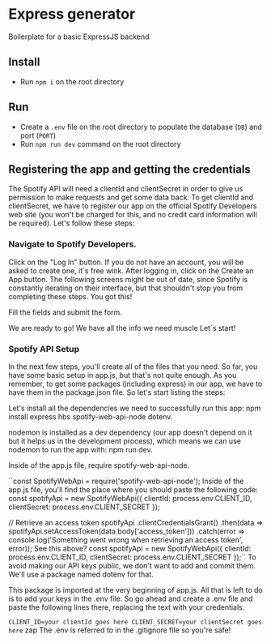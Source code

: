 # Express generator

Boilerplate for a basic ExpressJS backend

## Install

- Run `npm i` on the root directory

## Run

- Create a `.env` file on the root directory to populate the database (`DB`) and port (`PORT`)
- Run `npm run dev` command on the root directory

## Registering the app and getting the credentials
The Spotify API will need a clientId and clientSecret in order to give us permission to make requests and get some data back. To get clientId and clientSecret, we have to register our app on the official Spotify Developers web site (you won't be charged for this, and no credit card information will be required). Let's follow these steps:

### Navigate to Spotify Developers.
Click on the "Log In" button. If you do not have an account, you will be asked to create one, it´s free wink.
After logging in, click on the Create an App button.
The following screens might be out of date, since Spotify is constantly iterating on their interface, but that shouldn't stop you from completing these steps. You got this!

Fill the fields and submit the form.


We are ready to go! We have all the info we need muscle Let´s start!


### Spotify API Setup
In the next few steps, you'll create all of the files that you need. So far, you have some basic setup in app.js, but that's not quite enough. As you remember, to get some packages (including express) in our app, we have to have them in the package.json file. So let's start listing the steps:

Let's install all the dependencies we need to successfully run this app: npm install express hbs spotify-web-api-node dotenv.

nodemon is installed as a dev dependency (our app doesn't depend on it but it helps us in the development process), which means we can use nodemon to run the app with: npm run dev.

Inside of the app.js file, require spotify-web-api-node.

``const SpotifyWebApi = require('spotify-web-api-node');
Inside of the app.js file, you'll find the place where you should paste the following code:
const spotifyApi = new SpotifyWebApi({
  clientId: process.env.CLIENT_ID,
  clientSecret: process.env.CLIENT_SECRET
});

// Retrieve an access token
spotifyApi
  .clientCredentialsGrant()
  .then(data => spotifyApi.setAccessToken(data.body['access_token']))
  .catch(error => console.log('Something went wrong when retrieving an access token', error));
See this above?
const spotifyApi = new SpotifyWebApi({
  clientId: process.env.CLIENT_ID,
  clientSecret: process.env.CLIENT_SECRET
});``
To avoid making our API keys public, we don't want to add and commit them. We'll use a package named dotenv for that.

This package is imported at the very beginning of app.js. All that is left to do is to add your keys in the .env file. So go ahead and create a .env file and paste the following lines there, replacing the text with your credentials.

`CLIENT_ID=your clientId goes here
CLIENT_SECRET=your clientSecret goes here`
zap The .env is referred to in the .gitignore file so you're safe!


